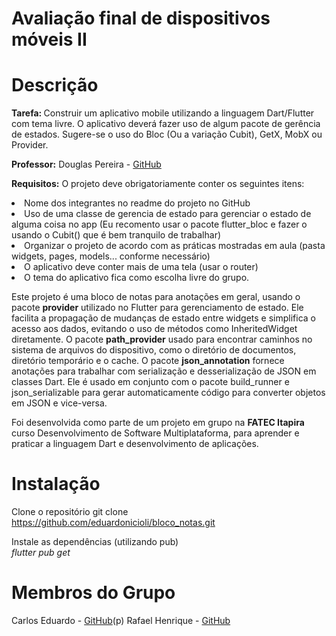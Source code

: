 # Avaliação final de dispositivos móveis II


# Descrição

<b>Tarefa: </b>Construir um aplicativo mobile utilizando a linguagem Dart/Flutter com tema livre. O aplicativo deverá fazer uso de algum pacote de gerência de estados. Sugere-se o uso do Bloc (Ou a variação  Cubit), GetX, MobX ou Provider. 

<b>Professor:</b> Douglas Pereira - [GitHub](https://github.com/douglasroberto90)


<b>Requisitos:</b>
O projeto deve obrigatoriamente conter os seguintes itens:
<li>Nome dos integrantes no readme do projeto no GitHub
<li>Uso de uma classe de gerencia de estado para gerenciar o estado de alguma coisa no app (Eu recomento usar o pacote flutter_bloc e fazer o usando o Cubit() que é bem tranquilo de trabalhar)
<li>Organizar o projeto de acordo com as práticas mostradas em aula (pasta widgets, pages, models... conforme necessário)  
<li>O aplicativo deve conter mais de uma tela (usar o router)
<li>O tema do aplicativo fica como escolha livre do grupo.  


<P>Este projeto é uma bloco de notas para anotações em geral, usando o pacote <b>provider</b> utilizado no Flutter para gerenciamento de estado. Ele facilita a propagação de mudanças de estado entre widgets e simplifica o acesso aos dados, evitando o uso de métodos como InheritedWidget diretamente. O pacote <b>path_provider</b> usado para encontrar caminhos no sistema de arquivos do dispositivo, como o diretório de documentos, diretório temporário e o cache. O pacote <b>json_annotation</b> fornece anotações para trabalhar com serialização e desserialização de JSON em classes Dart. Ele é usado em conjunto com o pacote build_runner e json_serializable para gerar automaticamente código para converter objetos em JSON e vice-versa.</p>

<p>Foi desenvolvida como parte de um projeto em grupo na <b>FATEC Itapira</b> curso Desenvolvimento de Software Multiplataforma, para aprender e praticar a linguagem Dart e desenvolvimento de aplicações.

# Instalação

Clone o repositório
git clone https://github.com/eduardonicioli/bloco_notas.git

Instale as dependências (utilizando pub)<br>
<i>flutter pub get</i>

# Membros do Grupo
Carlos Eduardo - [GitHub](https://github.com/eduardonicioli)(p)
Rafael Henrique - [GitHub](https://github.com/RafaelHOliveira07)

